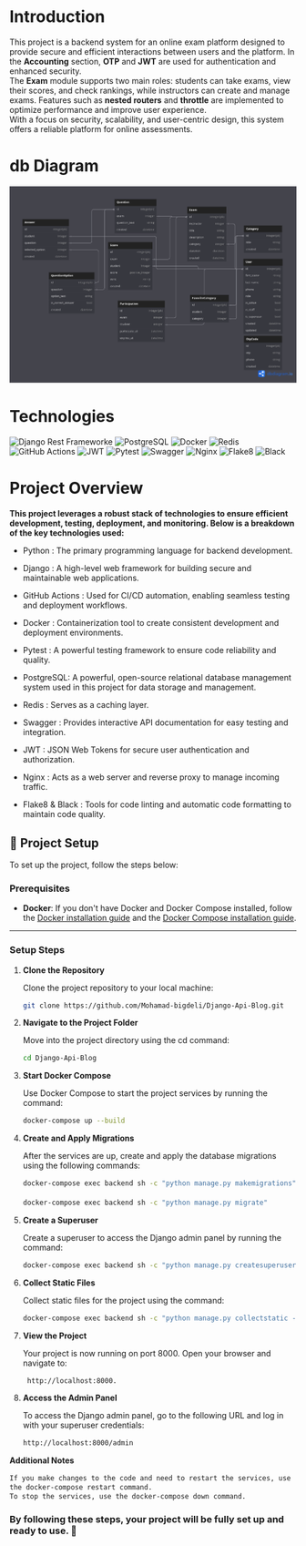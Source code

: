 <h1>Introduction</h1>

This project is a backend system for an online exam platform designed to provide secure and efficient interactions between users and the platform. In the **Accounting** section, **OTP** and **JWT** are used for authentication and enhanced security.  
The **Exam** module supports two main roles: students can take exams, view their scores, and check rankings, while instructors can create and manage exams. Features such as **nested routers** and **throttle** are implemented to optimize performance and improve user experience.  
With a focus on security, scalability, and user-centric design, this system offers a reliable platform for online assessments.

<h1>db Diagram</h1>

![db Diagram](https://raw.githubusercontent.com/Mohamad-bigdeli/DRF-OnlineExam/main/docs/exam.png)

<h1>Technologies</h1>

![Django Rest Frameworke](https://img.shields.io/badge/Django-092E20?style=for-the-badge&logo=django&logoColor=white)
![PostgreSQL](https://img.shields.io/badge/PostgreSQL-4169E1?style=for-the-badge&logo=postgresql&logoColor=white)
![Docker](https://img.shields.io/badge/Docker-2496ED?style=for-the-badge&logo=docker&logoColor=white)
![Redis](https://img.shields.io/badge/Redis-DC382D?style=for-the-badge&logo=redis&logoColor=white)
![GitHub Actions](https://img.shields.io/badge/GitHub_Actions-2088FF?style=for-the-badge&logo=github-actions&logoColor=white)
![JWT](https://img.shields.io/badge/JWT-000000?style=for-the-badge&logo=json-web-tokens&logoColor=white)
![Pytest](https://img.shields.io/badge/Pytest-0A9EDC?style=for-the-badge&logo=pytest&logoColor=white)
![Swagger](https://img.shields.io/badge/Swagger-85EA2D?style=for-the-badge&logo=swagger&logoColor=white)
![Nginx](https://img.shields.io/badge/Nginx-009639?style=for-the-badge&logo=nginx&logoColor=white)
![Flake8](https://img.shields.io/badge/Flake8-000000?style=for-the-badge&logo=flake8&logoColor=white)
![Black](https://img.shields.io/badge/Black-000000?style=for-the-badge&logo=black&logoColor=white)

<h1>Project Overview</h1>

**This project leverages a robust stack of technologies to ensure efficient development, testing, deployment, and monitoring. Below is a breakdown of the key technologies used:**

- Python : The primary programming language for backend development.

- Django : A high-level web framework for building secure and maintainable web applications.

- GitHub Actions : Used for CI/CD automation, enabling seamless testing and deployment workflows.

- Docker : Containerization tool to create consistent development and deployment environments.

- Pytest : A powerful testing framework to ensure code reliability and quality.

- PostgreSQL: A powerful, open-source relational database management system used in this project for data storage and management.

- Redis : Serves as a caching layer.

- Swagger : Provides interactive API documentation for easy testing and integration.

- JWT : JSON Web Tokens for secure user authentication and authorization.

- Nginx : Acts as a web server and reverse proxy to manage incoming traffic.

- Flake8 & Black : Tools for code linting and automatic code formatting to maintain code quality.

## 🚀 Project Setup

To set up the project, follow the steps below:

### Prerequisites
- **Docker**: If you don't have Docker and Docker Compose installed, follow the [Docker installation guide](https://docs.docker.com/get-docker/) and the [Docker Compose installation guide](https://docs.docker.com/compose/install/).

---

### Setup Steps

1. **Clone the Repository**
  
   Clone the project repository to your local machine:

   ```bash
   git clone https://github.com/Mohamad-bigdeli/Django-Api-Blog.git

2. **Navigate to the Project Folder**

    Move into the project directory using the cd command:

    ```bash
    cd Django-Api-Blog
    

3. **Start Docker Compose** 

    Use Docker Compose to start the project services by running the command:

    ```bash
    docker-compose up --build 

4. **Create and Apply Migrations**

    After the services are up, create and apply the database migrations using the following commands:
    ```bash 
    docker-compose exec backend sh -c "python manage.py makemigrations"

    docker-compose exec backend sh -c "python manage.py migrate"

5. **Create a Superuser**

    Create a superuser to access the Django admin panel by running the command:

    ```bash
    docker-compose exec backend sh -c "python manage.py createsuperuser"

6. **Collect Static Files**

    Collect static files for the project using the command:

    ```bash
    docker-compose exec backend sh -c "python manage.py collectstatic --noinput"
    
7. **View the Project**

    Your project is now running on port 8000. Open your browser and navigate to:

   ```bash
    http://localhost:8000.

8. **Access the Admin Panel**

    To access the Django admin panel, go to the following URL and log in with your superuser credentials:

    ```bash
    http://localhost:8000/admin

**Additional Notes**

    If you make changes to the code and need to restart the services, use the docker-compose restart command.
    To stop the services, use the docker-compose down command.

<h3>By following these steps, your project will be fully set up and ready to use. 🎉</h3>
